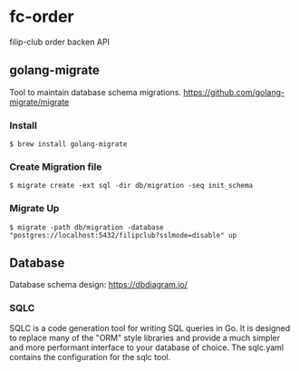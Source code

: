 # fc-order

filip-club order backen API

## golang-migrate

Tool to maintain database schema migrations.
https://github.com/golang-migrate/migrate

### Install

`$ brew install golang-migrate`

### Create Migration file

`$ migrate create -ext sql -dir db/migration -seq init_schema`

### Migrate Up

`$ migrate -path db/migration -database "postgres://localhost:5432/filipclub?sslmode=disable" up`

## Database

Database schema design: https://dbdiagram.io/

### SQLC

SQLC is a code generation tool for writing SQL queries in Go. It is designed to replace many of the "ORM" style libraries and provide a much simpler and more performant interface to your database of choice. The sqlc.yaml contains the configuration for the sqlc tool.
